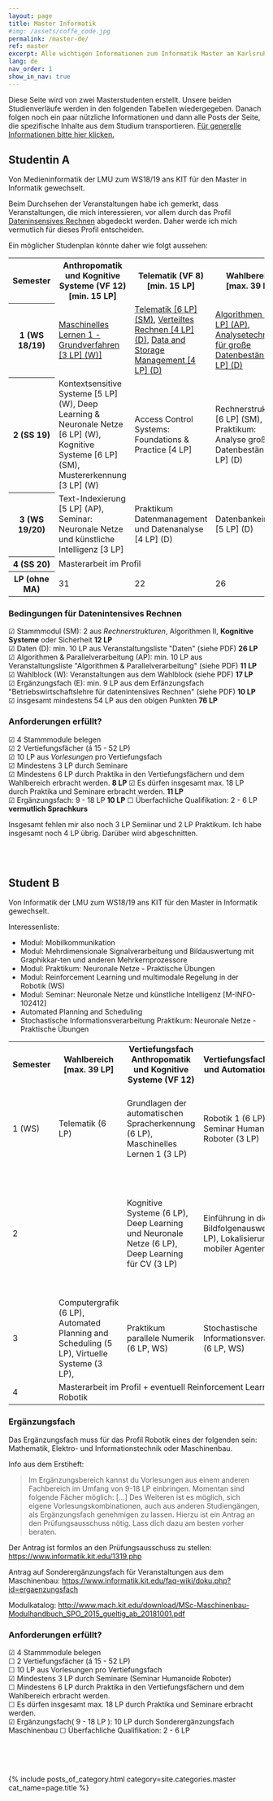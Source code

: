 ```yaml
---
layout: page
title: Master Informatik
#img: /assets/coffe_code.jpg
permalink: /master-de/
ref: master
excerpt: Alle wichtigen Informationen zum Informatik Master am Karlsruher Institut für Technologie
lang: de
nav_order: 1
show_in_nav: true
---
```


Diese Seite wird von zwei Masterstudenten erstellt. Unsere beiden Studienverläufe
werden in den folgenden Tabellen wiedergegeben. Danach folgen noch ein paar
nützliche Informationen und dann alle Posts der Seite, die spezifische Inhalte
aus dem Studium transportieren.
[Für generelle Informationen bitte hier klicken.](/general-de)


## Studentin A

Von Medieninformatik der LMU zum WS18/19 ans KIT für den Master in Informatik gewechselt.  

Beim Durchsehen der Veranstaltungen habe ich gemerkt, dass Veranstaltungen, die mich interessieren,
vor allem durch das Profil [Dateninsensives Rechnen](https://www.informatik.kit.edu/downloads/2018_08_profil_DIC_aug2018.pdf) abgedeckt werden. Daher werde ich mich vermutlich
für dieses Profil entscheiden.

Ein möglicher Studenplan könnte daher wie folgt aussehen:


<table style="width:100%">
  <tr>
    <th>Semester</th>
    <th>Anthropomatik und Kognitive Systeme (VF 12) [min. 15 LP]</th>
    <th>Telematik (VF 8)  [min. 15 LP]</th>
    <th>Wahlbereich  [max. 39 LP]</th>
    <th>Ergänzungsfach BWL für DIC  [9-18 LP]</th>
    <th>Überfachliche Qualifikationen  [2-6 LP]</th>
    <th>LP</th>
  </tr>
  <tr>
    <th>1 (WS 18/19)</th>
    <td>
        <a href="/master/Maschinelles_Lernen_1.html">Maschinelles Lernen 1 - Grundverfahren [3 LP] (W)]</a>
    </td>
    <td>
        <a href="/master/Telematik.html">Telematik [6 LP] (SM)</a>,
        <a href="/master/Verteiltes_Rechnen.html">Verteiltes Rechnen [4 LP] (D)</a>,
        <a href="/master/Data-and-Storage-Management.html">Data and Storage Management [4 LP] (D)</a>
    </td>
    <td><a href="/master/Algorithmen_II.html">Algorithmen II [6 LP] (AP)</a>,
    <a href="/master/Analysetechniken_fuer_grosse_Datenbestaende.html">Analysetechniken für große Datenbestände [5 LP] (D)</a></td>
    <td></td>
    <td></td>
    <td>28</td>
  </tr>
  <tr>
    <th>2 (SS 19)</th>
    <td>Kontextsensitive Systeme [5 LP] (W), Deep Learning & Neuronale Netze [6 LP] (W),
    Kognitive Systeme [6 LP] (SM), Mustererkennung [3 LP] (W)</td>
    <td>Access Control Systems: Foundations & Practice [4 LP]</td>
    <td>
         Rechnerstrukturen [6 LP] (SM),
         Praktikum: Analyse großer Datenbestände [4 LP] (D)
    </td>
    <td></td>
    <td></td>
    <td>34</td>
  </tr>
  <tr>
   <th>3 (WS 19/20)</th>
    <td>Text-Indexierung [5 LP] (AP), Seminar: Neuronale Netze und künstliche Intelligenz [3 LP]</td>
    <td>Praktikum Datenmanagement und Datenanalyse [4 LP] (D)</td>
    <td>Datenbankeinsatz [5 LP] (D)</td>
    <td>Business Intelligence Systems [5 LP] (E) (unsicher), Marktforschung [5 LP] (E)</td>
    <td></td>
    <td>27</td>
  </tr>
  <tr>
    <th>4 (SS 20)</th>
    <td colspan="3">Masterarbeit im Profil</td>
    <td>-</td>
    <td>-</td>
    <td>30</td>
  </tr>
  <tr>
    <th>LP (ohne MA)</th>
    <td>31</td>
    <td>22</td>
    <td>26</td>
    <td>10</td>
    <td>0</td>
    <td>89\119</td>
    </tr>
</table>

### Bedingungen für Datenintensives Rechnen
 ☑ Stammmodul (SM): 2 aus *Rechnerstrukturen*, Algorithmen II, **Kognitive Systeme** oder Sicherheit **12 LP**   
 ☑ Daten (D): min. 10 LP aus Veranstaltungsliste "Daten" (siehe PDF) **26 LP**  
 ☑ Algorithmen & Parallelverarbeitung (AP): min. 10 LP aus Veranstaltungsliste "Algorithmen & Parallelverarbeitung" (siehe PDF) **11 LP**  
 ☑ Wahlblock (W): Veranstaltungen aus dem Wahlblock (siehe PDF) **17 LP**  
 ☑ Ergänzungsfach (E): min. 9 LP aus dem Erfänzungsfach "Betriebswirtschaftslehre für datenintensives Rechnen" (siehe PDF) **10 LP**  
 ☑ insgesamt mindestens 54 LP aus den obigen Punkten  **76 LP**

### Anforderungen erfüllt?
 ☑ 4 Stammmodule belegen  
 ☑ 2 Vertiefungsfächer (á 15 - 52 LP)  
 ☑ 10 LP aus *Vorlesungen* pro Vertiefungsfach  
 ☑ Mindestens  3 LP durch Seminare    
 ☑ Mindestens 6 LP durch Praktika in den Vertiefungsfächern und dem Wahlbereich erbracht werden. **8 LP**
 ☑ Es dürfen insgesamt max. 18 LP durch Praktika und Seminare erbracht werden. **11 LP**  
 ☑ Ergänzungsfach:  9 - 18 LP **10 LP**
 ☐ Überfachliche Qualifikation:  2 - 6 LP **vermutlich Sprachkurs**


Insgesamt fehlen mir also noch 3 LP Semiinar und 2 LP Praktikum. Ich habe insgesamt noch 4 LP übrig. Darüber wird abgeschnitten.


<br>
<br>


## Student B

Von Informatik der LMU zum WS18/19 ans KIT für den Master in Informatik gewechselt.  


Interessenliste:

 - Modul: Mobilkommunikation
 - Modul: Mehrdimensionale Signalverarbeitung und Bildauswertung mit Graphikkar-ten und anderen Mehrkernprozessore
 - Modul: Praktikum: Neuronale Netze - Praktische Übungen
 - Modul: Reinforcement Learning und multimodale Regelung in der Robotik (WS)
 - Modul: Seminar: Neuronale Netze und künstliche Intelligenz [M-INFO-102412]
 - Automated Planning and Scheduling
 - Stochastische Informationsverarbeitung
 Praktikum: Neuronale Netze - Praktische Übungen







 <table style="">
   <tr>
     <th>Semester</th>
     <th>Wahlbereich [max. 39 LP]</th>
     <th>Vertiefungsfach Anthropomatik und Kognitive Systeme (VF 12)</th>
     <th>Vertiefungsfach Robotik und Automation (VF 11)</th>
     <th>Ergänzungsfach: Maschinenbau</th>
     <th>Überfachliche Qualifikation [2-6 LP]</th>
     <th>LP</th>
   </tr>
   <tr>
     <td>1 (WS)</td>
     <td>Telematik (6 LP)</td>
     <td>Grundlagen der automatischen Spracherkennung (6 LP), Maschinelles Lernen 1 (3 LP)</td>
     <td>Robotik 1 (6 LP), Seminar Humanoide Roboter (3 LP)</td>
     <td></td>
     <td></td>
     <td>6 + 9 + 9 = 24 LP</td>
   </tr>
   <tr>
     <td>2</td>
     <td></td>
     <td>Kognitive Systeme (6 LP), Deep Learning und Neuronale Netze (6 LP), Deep Learning für CV (3 LP)</td>
     <td>Einführung in die Bildfolgenauswertung (3 LP), Lokalisierung mobiler Agenten (6 LP) </td>
     <td>Verhaltensgenerierung für Fahrzeuge (4 LP, SS), Automotive Vision / Fahrzeugsehen (6 LP, SS)</td>
     <td></td>
     <td>0 + 15 + 9 + 10 + 0 = 34 LP</td>
   </tr>
   <tr>
     <td>3</td>
     <td>Computergrafik (6 LP), Automated Planning and Scheduling (5 LP), Virtuelle Systeme (3 LP), </td>
     <td>Praktikum parallele Numerik (6 LP, WS)</td>
     <td>Stochastische Informationsverarbeitung (6 LP, WS)</td>
     <td> GPGPU (3 LP)</td>
     <td>6 ECTS ?</td>
     <td>35 LP</td>
   </tr>
   <tr>
     <td>4</td>
     <td colspan="4">Masterarbeit im Profil  + eventuell Reinforcement Learning und neuronale Netze in der Robotik </td>
     <td></td>
     <td>30</td>
   </tr>
 </table>


### Ergänzungsfach

Das Ergänzungsfach muss für das Profil Robotik eines der folgenden sein:
Mathematik, Elektro- und Informationstechnik oder Maschinenbau.

Info aus dem Erstiheft:
> Im Ergänzungsbereich kannst du Vorlesungen aus einem anderen Fachbereich im
  Umfang von 9-18 LP einbringen. Momentan sind folgende Fächer möglich: [...]
> Des Weiteren ist es möglich, sich eigene Vorlesungskombinationen, auch aus
  anderen Studiengängen, als Ergänzungsfach genehmigen zu lassen.
  Hierzu ist ein Antrag an den Prüfungsausschuss nötig.
  Lass dich dazu am besten vorher beraten.

Der Antrag ist formlos an den Prüfungsausschuss zu stellen:
https://www.informatik.kit.edu/1319.php


Antrag auf Sonderergänzungsfach für Veranstaltungen aus dem Maschinenbau:
https://www.informatik.kit.edu/faq-wiki/doku.php?id=ergaenzungsfach



Modulkatalog: http://www.mach.kit.edu/download/MSc-Maschinenbau-Modulhandbuch_SPO_2015_gueltig_ab_20181001.pdf


### Anforderungen erfüllt?

 ☑ 4 Stammmodule belegen  
 ☐ 2 Vertiefungsfächer (á 15 - 52 LP)  
 ☐ 10 LP aus Vorlesungen pro Vertiefungsfach  
 ☑ Mindestens  3 LP durch Seminare  (Seminar Humanoide Roboter)  
 ☐ Mindestens 6 LP durch Praktika in den Vertiefungsfächern und dem Wahlbereich erbracht werden.  
 ☐ Es dürfen insgesamt max. 18 LP durch Praktika und Seminare erbracht werden.  
 ☑  Ergänzungsfach( 9 - 18 LP  ): 10 LP durch Sonderergänzungsfach Maschinenbau
 ☐  Überfachliche Qualifikation:  2 - 6 LP  





<br>
<br>
<br>



{% include posts_of_category.html category=site.categories.master cat_name=page.title %}
